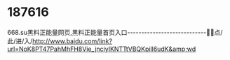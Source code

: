# 187616
668.su黑料正能量网页,黑料正能量首页入口----------------------------🌱🌱点/此/进/入/http://www.baidu.com/link?url=NoK8PT47PahMhFH8Vie_jnciyIKNTTtVBQKpill6udK&amp;wd
